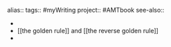 alias::
tags:: #myWriting 
project:: #AMTbook 
see-also::

-
- [[the golden rule]] and [[the reverse golden rule]]
-